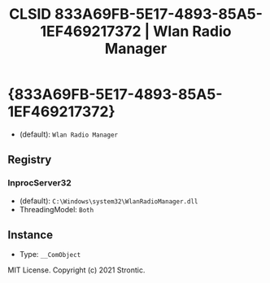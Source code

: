 ﻿---
title: "CLSID 833A69FB-5E17-4893-85A5-1EF469217372 | Wlan Radio Manager"
excerpt: What is COM-Object CLSID 833A69FB-5E17-4893-85A5-1EF469217372?
---

# {833A69FB-5E17-4893-85A5-1EF469217372}

* (default): `Wlan Radio Manager`

## Registry


### InprocServer32

* (default): `C:\Windows\system32\WlanRadioManager.dll`
* ThreadingModel: `Both`

## Instance

* Type: `__ComObject`

MIT License. Copyright (c) 2021 Strontic.



